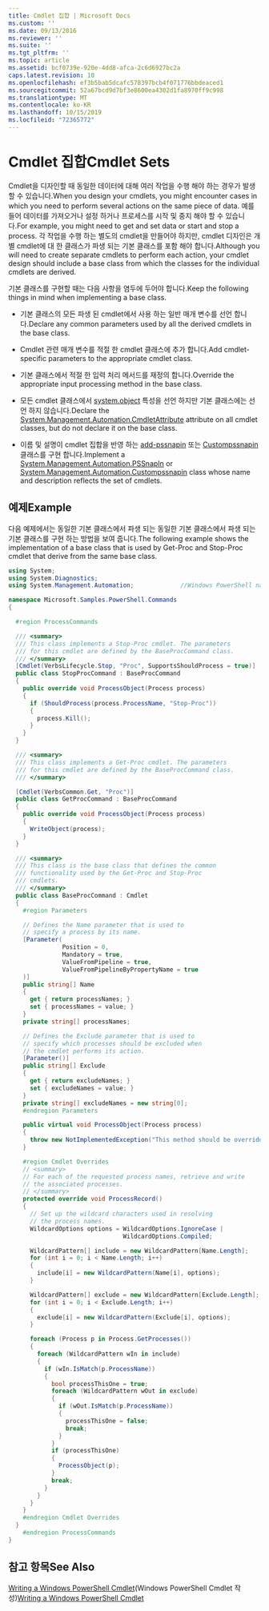```yaml
---
title: Cmdlet 집합 | Microsoft Docs
ms.custom: ''
ms.date: 09/13/2016
ms.reviewer: ''
ms.suite: ''
ms.tgt_pltfrm: ''
ms.topic: article
ms.assetid: bcf0739e-920e-4dd8-afca-2c6d6927bc2a
caps.latest.revision: 10
ms.openlocfilehash: ef3b5bab5dcafc578397bcb4f071776bbdeaced1
ms.sourcegitcommit: 52a67bcd9d7bf3e8600ea4302d1fa8970ff9c998
ms.translationtype: MT
ms.contentlocale: ko-KR
ms.lasthandoff: 10/15/2019
ms.locfileid: "72365772"
---
```

# <a name="cmdlet-sets"></a><span data-ttu-id="be981-102">Cmdlet 집합</span><span class="sxs-lookup"><span data-stu-id="be981-102">Cmdlet Sets</span></span>

<span data-ttu-id="be981-103">Cmdlet을 디자인할 때 동일한 데이터에 대해 여러 작업을 수행 해야 하는 경우가 발생할 수 있습니다.</span><span class="sxs-lookup"><span data-stu-id="be981-103">When you design your cmdlets, you might encounter cases in which you need to perform several actions on the same piece of data.</span></span> <span data-ttu-id="be981-104">예를 들어 데이터를 가져오거나 설정 하거나 프로세스를 시작 및 중지 해야 할 수 있습니다.</span><span class="sxs-lookup"><span data-stu-id="be981-104">For example, you might need to get and set data or start and stop a process.</span></span> <span data-ttu-id="be981-105">각 작업을 수행 하는 별도의 cmdlet을 만들어야 하지만, cmdlet 디자인은 개별 cmdlet에 대 한 클래스가 파생 되는 기본 클래스를 포함 해야 합니다.</span><span class="sxs-lookup"><span data-stu-id="be981-105">Although you will need to create separate cmdlets to perform each action, your cmdlet design should include a base class from which the classes for the individual cmdlets are derived.</span></span>

<span data-ttu-id="be981-106">기본 클래스를 구현할 때는 다음 사항을 염두에 두어야 합니다.</span><span class="sxs-lookup"><span data-stu-id="be981-106">Keep the following things in mind when implementing a base class.</span></span>

- <span data-ttu-id="be981-107">기본 클래스의 모든 파생 된 cmdlet에서 사용 하는 일반 매개 변수를 선언 합니다.</span><span class="sxs-lookup"><span data-stu-id="be981-107">Declare any common parameters used by all the derived cmdlets in the base class.</span></span>

- <span data-ttu-id="be981-108">Cmdlet 관련 매개 변수를 적절 한 cmdlet 클래스에 추가 합니다.</span><span class="sxs-lookup"><span data-stu-id="be981-108">Add cmdlet-specific parameters to the appropriate cmdlet class.</span></span>

- <span data-ttu-id="be981-109">기본 클래스에서 적절 한 입력 처리 메서드를 재정의 합니다.</span><span class="sxs-lookup"><span data-stu-id="be981-109">Override the appropriate input processing method in the base class.</span></span>

- <span data-ttu-id="be981-110">모든 cmdlet 클래스에서 [system.object](/dotnet/api/System.Management.Automation.CmdletAttribute) 특성을 선언 하지만 기본 클래스에는 선언 하지 않습니다.</span><span class="sxs-lookup"><span data-stu-id="be981-110">Declare the [System.Management.Automation.CmdletAttribute](/dotnet/api/System.Management.Automation.CmdletAttribute) attribute on all cmdlet classes, but do not declare it on the base class.</span></span>

- <span data-ttu-id="be981-111">이름 및 설명이 cmdlet 집합을 반영 하는 [add-pssnapin](/dotnet/api/System.Management.Automation.PSSnapIn) 또는 [Custompssnapin](/dotnet/api/System.Management.Automation.CustomPSSnapIn) 클래스를 구현 합니다.</span><span class="sxs-lookup"><span data-stu-id="be981-111">Implement a [System.Management.Automation.PSSnapIn](/dotnet/api/System.Management.Automation.PSSnapIn) or [System.Management.Automation.Custompssnapin](/dotnet/api/System.Management.Automation.CustomPSSnapIn) class whose name and description reflects the set of cmdlets.</span></span>

## <a name="example"></a><span data-ttu-id="be981-112">예제</span><span class="sxs-lookup"><span data-stu-id="be981-112">Example</span></span>

<span data-ttu-id="be981-113">다음 예제에서는 동일한 기본 클래스에서 파생 되는 동일한 기본 클래스에서 파생 되는 기본 클래스를 구현 하는 방법을 보여 줍니다.</span><span class="sxs-lookup"><span data-stu-id="be981-113">The following example shows the implementation of a base class that is used by Get-Proc and Stop-Proc cmdlet that derive from the same base class.</span></span>

```csharp
using System;
using System.Diagnostics;
using System.Management.Automation;             //Windows PowerShell namespace.

namespace Microsoft.Samples.PowerShell.Commands
{

  #region ProcessCommands

  /// <summary>
  /// This class implements a Stop-Proc cmdlet. The parameters
  /// for this cmdlet are defined by the BaseProcCommand class.
  /// </summary>
  [Cmdlet(VerbsLifecycle.Stop, "Proc", SupportsShouldProcess = true)]
  public class StopProcCommand : BaseProcCommand
  {
    public override void ProcessObject(Process process)
    {
      if (ShouldProcess(process.ProcessName, "Stop-Proc"))
      {
        process.Kill();
      }
    }
  }

  /// <summary>
  /// This class implements a Get-Proc cmdlet. The parameters
  /// for this cmdlet are defined by the BaseProcCommand class.
  /// </summary>

  [Cmdlet(VerbsCommon.Get, "Proc")]
  public class GetProcCommand : BaseProcCommand
  {
    public override void ProcessObject(Process process)
    {
      WriteObject(process);
    }
  }

  /// <summary>
  /// This class is the base class that defines the common
  /// functionality used by the Get-Proc and Stop-Proc
  /// cmdlets.
  /// </summary>
  public class BaseProcCommand : Cmdlet
  {
    #region Parameters

    // Defines the Name parameter that is used to
    // specify a process by its name.
    [Parameter(
               Position = 0,
               Mandatory = true,
               ValueFromPipeline = true,
               ValueFromPipelineByPropertyName = true
    )]
    public string[] Name
    {
      get { return processNames; }
      set { processNames = value; }
    }
    private string[] processNames;

    // Defines the Exclude parameter that is used to
    // specify which processes should be excluded when
    // the cmdlet performs its action.
    [Parameter()]
    public string[] Exclude
    {
      get { return excludeNames; }
      set { excludeNames = value; }
    }
    private string[] excludeNames = new string[0];
    #endregion Parameters

    public virtual void ProcessObject(Process process)
    {
      throw new NotImplementedException("This method should be overridden.");
    }

    #region Cmdlet Overrides
    // <summary>
    // For each of the requested process names, retrieve and write
    // the associated processes.
    // </summary>
    protected override void ProcessRecord()
    {
      // Set up the wildcard characters used in resolving
      // the process names.
      WildcardOptions options = WildcardOptions.IgnoreCase |
                                WildcardOptions.Compiled;

      WildcardPattern[] include = new WildcardPattern[Name.Length];
      for (int i = 0; i < Name.Length; i++)
      {
        include[i] = new WildcardPattern(Name[i], options);
      }

      WildcardPattern[] exclude = new WildcardPattern[Exclude.Length];
      for (int i = 0; i < Exclude.Length; i++)
      {
        exclude[i] = new WildcardPattern(Exclude[i], options);
      }

      foreach (Process p in Process.GetProcesses())
      {
        foreach (WildcardPattern wIn in include)
        {
          if (wIn.IsMatch(p.ProcessName))
          {
            bool processThisOne = true;
            foreach (WildcardPattern wOut in exclude)
            {
              if (wOut.IsMatch(p.ProcessName))
              {
                processThisOne = false;
                break;
              }
            }
            if (processThisOne)
            {
              ProcessObject(p);
            }
            break;
          }
        }
      }
    }
    #endregion Cmdlet Overrides
  }
    #endregion ProcessCommands
}
```

## <a name="see-also"></a><span data-ttu-id="be981-114">참고 항목</span><span class="sxs-lookup"><span data-stu-id="be981-114">See Also</span></span>

<span data-ttu-id="be981-115">[Writing a Windows PowerShell Cmdlet](./writing-a-windows-powershell-cmdlet.md)(Windows PowerShell Cmdlet 작성)</span><span class="sxs-lookup"><span data-stu-id="be981-115">[Writing a Windows PowerShell Cmdlet](./writing-a-windows-powershell-cmdlet.md)</span></span>
